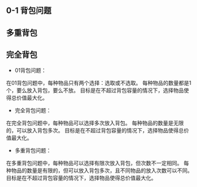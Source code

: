 ## 0-1 背包问题

## 多重背包

## 完全背包


* 01背包问题：

在01背包问题中，每种物品只有两个选择：选取或不选取。
每种物品的数量都是1个，要么放入背包，要么不放。
目标是在不超过背包容量的情况下，选择物品使得总价值最大化。

* 完全背包问题：

在完全背包问题中，每种物品可以选择多次放入背包。
每种物品的数量是无限的，可以放入背包多次。
目标是在不超过背包容量的情况下，选择物品使得总价值最大化。

* 多重背包问题：

在多重背包问题中，每种物品可以选择有限次放入背包，但次数不一定相同。
每种物品的数量是有限的，但可以放入背包多次，且不同物品的放入次数可以不同。
目标是在不超过背包容量的情况下，选择物品使得总价值最大化。
